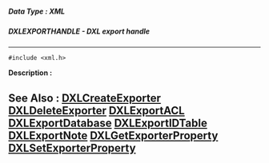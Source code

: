 ##### Data Type : XML
##### DXLEXPORTHANDLE - DXL export handle
---
```
#include <xml.h>
```
**Description :**



**See Also :**
[DXLCreateExporter](/domino-c-api-docs/reference/Func/DXLCreateExporter)
[DXLDeleteExporter](/domino-c-api-docs/reference/Func/DXLDeleteExporter)
[DXLExportACL](/domino-c-api-docs/reference/Func/DXLExportACL)
[DXLExportDatabase](/domino-c-api-docs/reference/Func/DXLExportDatabase)
[DXLExportIDTable](/domino-c-api-docs/reference/Func/DXLExportIDTable)
[DXLExportNote](/domino-c-api-docs/reference/Func/DXLExportNote)
[DXLGetExporterProperty](/domino-c-api-docs/reference/Func/DXLGetExporterProperty)
[DXLSetExporterProperty](/domino-c-api-docs/reference/Func/DXLSetExporterProperty)
---
